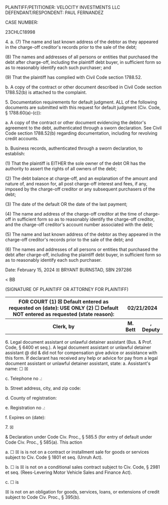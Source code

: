 PLAINTIFF/PETITIONER: VELOCITY INVESTMENTS LLC
DEFENDANT/RESPONDENT: PAUL FERNANDEZ

CASE NUMBER:

23CHLC18998

4\. a. (7) The name and last known address of the debtor as they appeared in the charge-off creditor's records prior to the sale of the debt;

(8) The names and addresses of all persons or entities that purchased the debt after charge-off, including the plaintiff debt buyer,
in sufficient form so as to reasonably identify each such purchaser; and

(9) That the plaintiff has complied with Civil Code section 1788.52.

b. A copy of the contract or other document described in Civil Code section 1788.52(b) is attached to the complaint.

5\. Documentation requirements for default judgment. ALL of the following documents are submitted with this request for default
judgment (Civ. Code, § 1788.60(a)-(c)):

a. A copy of the contract or other document evidencing the debtor's agreement to the debt, authenticated through a sworn declaration.
See Civil Code section 1788.52(b) regarding documentation, including for revolving credit accounts.

b. Business records, authenticated through a sworn declaration, to establish:

(1) That the plaintiff is EITHER the sole owner of the debt OR has the authority to assert the rights of all owners of the debt;

(2) The debt balance at charge-off, and an explanation of the amount and nature of, and reason for, all post charge-off interest and
fees, if any, imposed by the charge-off creditor or any subsequent purchasers of the debt;

(3) The date of the default OR the date of the last payment;

(4) The name and address of the charge-off creditor at the time of charge-off in sufficient form so as to reasonably identify the
charge-off creditor, and the charge-off creditor's account number associated with the debt;

(5) The name and last known address of the debtor as they appeared in the charge-off creditor's records prior to the sale of the debt;
and

(6) The names and addresses of all persons or entities that purchased the debt after charge-off, including the plaintiff debt buyer,
in sufficient form so as to reasonably identify each such purchaser.

Date: February 15, 2024
☒
BRYANT BURNSTAD, SBN 297286

<
BB

(SIGNATURE OF PLAINTIFF OR ATTORNEY FOR PLAINTIFF)


<table>
<tr>
<th>FOR COURT (1) ☒ Default entered as requested on (date): USE ONLY (2) ☐ Default NOT entered as requested (state reason):</th>
<th colspan="2">02/21/2024</th>
</tr>
<tr>
<th>Clerk, by</th>
<th>M. Bett</th>
<th>, Deputy</th>
</tr>
</table>


6\. Legal document assistant or unlawful detainer assistant (Bus. & Prof. Code, § 6400 et seq.). A legal document assistant or unlawful
detainer assistant @ did & did not for compensation give advice or assistance with this form. If declarant has received any help or advice
for pay from a legal document assistant or unlawful detainer assistant, state:
a. Assistant's name:
☐ ☒

c. Telephone no .:

b. Street address, city, and zip code:

d. County of registration:

e. Registration no .:

f. Expires on (date):

7\.
☒

& Declaration under Code Civ. Proc., § 585.5 (for entry of default under Code Civ. Proc., § 585(a). This action

a.
☐ ☒
is
is not on a contract or installment sale for goods or services subject to Civ. Code § 1801 et seq. (Unruh Act).

b.
☐
is
☒
is not on a conditional sales contract subject to Civ. Code, § 2981 et seq. (Rees-Levering Motor Vehicle Sales and
Finance Act).

c.
☐
is

☒
is not on an obligation for goods, services, loans, or extensions of credit subject to Code Civ. Proc., § 395(b).

<!-- PageFooter="Form Adopted for Mandatory Use Judicial Council of California CIV-105 [Rev. January 1, 2023]" -->
<!-- PageFooter="REQUEST FOR ENTRY OF DEFAULT (Application to Enter Default)" -->
<!-- PageFooter="Code of Civil Procedure, §585; Civil Code § 1788.60" -->
<!-- PageNumber="Page 2 of 3" -->
<!-- PageBreak -->


